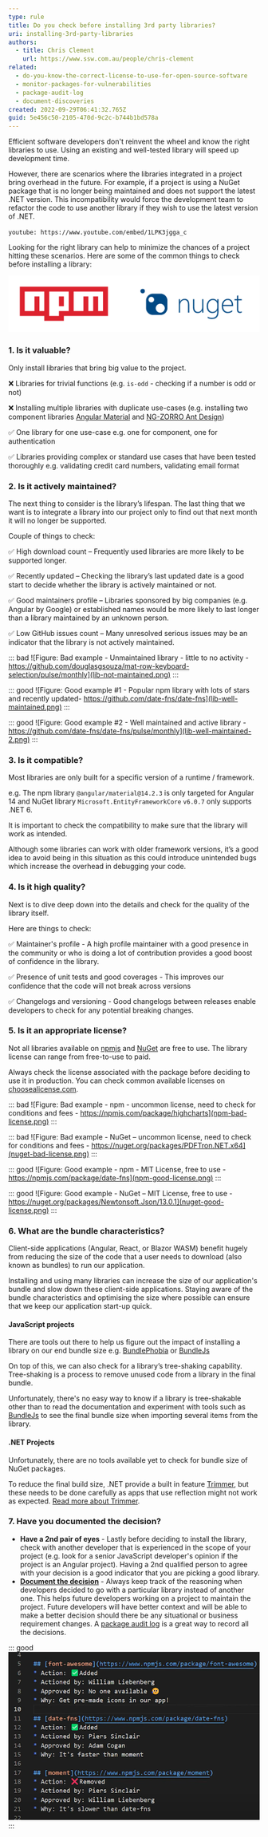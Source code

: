 ```yaml
---
type: rule
title: Do you check before installing 3rd party libraries?
uri: installing-3rd-party-libraries
authors:
  - title: Chris Clement
    url: https://www.ssw.com.au/people/chris-clement
related:
  - do-you-know-the-correct-license-to-use-for-open-source-software
  - monitor-packages-for-vulnerabilities
  - package-audit-log
  - document-discoveries
created: 2022-09-29T06:41:32.765Z
guid: 5e456c50-2105-470d-9c2c-b744b1bd578a
---
```

Efficient software developers don't reinvent the wheel and know the right libraries to use. Using an existing and well-tested library will speed up development time.

However, there are scenarios where the libraries integrated in a project bring overhead in the future. For example, if a project is using a NuGet package that is no longer being maintained and does not support the latest .NET version. This incompatibility would force the development team to refactor the code to use another library if they wish to use the latest version of .NET.

<!--endintro-->

`youtube: https://www.youtube.com/embed/1LPK3jgga_c`

Looking for the right library can help to minimize the chances of a project hitting these scenarios. Here are some of the common things to check before installing a library:

![](3rd-party-check-logos_1710232021941.png)

### 1. Is it valuable?

Only install libraries that bring big value to the project.

❌ Libraries for trivial functions (e.g. `is-odd` - checking if a number is odd or not)

❌ Installing multiple libraries with duplicate use-cases (e.g. installing two component libraries [Angular Material](https://material.angular.io) and [NG-ZORRO Ant Design](https://ng.ant.design/docs/introduce/en))

✅ One library for one use-case
e.g. one for component, one for authentication

✅ Libraries providing complex or standard use cases that have been tested thoroughly 
e.g. validating credit card numbers, validating email format

### 2. Is it actively maintained?

The next thing to consider is the library’s lifespan. The last thing that we want is to integrate a library into our project only to find out that next month it will no longer be supported.

Couple of things to check:

✅ High download count – Frequently used libraries are more likely to be supported longer.

✅ Recently updated – Checking the library’s last updated date is a good start to decide whether the library is actively maintained or not.

✅ Good maintainers profile – Libraries sponsored by big companies (e.g. Angular by Google) or established names would be more likely to last longer than a library maintained by an unknown person.

✅ Low GitHub issues count – Many unresolved serious issues may be an indicator that the library is not actively maintained.

::: bad
![Figure: Bad example - Unmaintained library - little to no activity - https://github.com/douglasgsouza/mat-row-keyboard-selection/pulse/monthly](lib-not-maintained.png)
:::

::: good
![Figure: Good example #1 - Popular npm library with lots of stars and recently updated- https://github.com/date-fns/date-fns](lib-well-maintained.png)
:::

::: good
![Figure: Good example #2 - Well maintained and active library - https://github.com/date-fns/date-fns/pulse/monthly](lib-well-maintained-2.png)
:::

### 3. Is it compatible?

Most libraries are only built for a specific version of a runtime / framework.

e.g. The npm library `@angular/material@14.2.3` is only targeted for Angular 14 and NuGet library `Microsoft.EntityFrameworkCore` `v6.0.7` only supports .NET 6.

It is important to check the compatibility to make sure that the library will work as intended. 

Although some libraries can work with older framework versions, it’s a good idea to avoid being in this situation as this could introduce unintended bugs which increase the overhead in debugging your code.

### 4. Is it high quality?

Next is to dive deep down into the details and check for the quality of the library itself.

Here are things to check:

✅ Maintainer's profile - A high profile maintainer with a good presence in the community or who is doing a lot of contribution provides a good boost of confidence in the library.

✅ Presence of unit tests and good coverages - This improves our confidence that the code will not break across versions

✅ Changelogs and versioning - Good changelogs between releases enable developers to check for any potential breaking changes.

### 5. Is it an appropriate license?

Not all libraries available on [npmjs](https://npmjs.com) and [NuGet](https://nuget.org) are free to use. The library license can range from free-to-use to paid.

Always check the license associated with the package before deciding to use it in production. You can check common available licenses on [choosealicense.com](https://choosealicense.com).

::: bad
![Figure: Bad example - npm - uncommon license, need to check for conditions and fees - https://npmjs.com/package/highcharts](npm-bad-license.png)
:::

::: bad
![Figure: Bad example - NuGet – uncommon license, need to check for conditions and fees - https://nuget.org/packages/PDFTron.NET.x64](nuget-bad-license.png)
:::

::: good
![Figure: Good example - npm - MIT License, free to use - https://npmjs.com/package/date-fns](npm-good-license.png)
:::

::: good
![Figure: Good example - NuGet – MIT License, free to use - https://nuget.org/packages/Newtonsoft.Json/13.0.1](nuget-good-license.png)
:::

### 6. What are the bundle characteristics?

Client-side applications (Angular, React, or Blazor WASM) benefit hugely from reducing the size of the code that a user needs to download (also known as bundles) to run our application. 

Installing and using many libraries can increase the size of our application's bundle and slow down these client-side applications. Staying aware of the bundle characteristics and optimising the size where possible can ensure that we keep our application start-up quick.

#### JavaScript projects

There are tools out there to help us figure out the impact of installing a library on our end bundle size 
e.g. [BundlePhobia](https://bundlephobia.com) or [BundleJs](https://bundlejs.com)

On top of this, we can also check for a library’s tree-shaking capability. Tree-shaking is a process to remove unused code from a library in the final bundle.

Unfortunately, there's no easy way to know if a library is tree-shakable other than to read the documentation and experiment with tools such as [BundleJs](https://bundlejs.com) to see the final bundle size when importing several items from the library.

#### .NET Projects

Unfortunately, there are no tools available yet to check for bundle size of NuGet packages.

To reduce the final build size, .NET provide a built in feature  [Trimmer](https://learn.microsoft.com/en-us/dotnet/core/deploying/trimming/trimming-options?pivots=dotnet-6-0), but these needs to be done carefully as apps that use reflection might not work as expected. [Read more about Trimmer](https://learn.microsoft.com/en-us/aspnet/core/blazor/host-and-deploy/configure-trimmer?view=aspnetcore-6.0).

### 7. Have you documented the decision?

* **Have a 2nd pair of eyes** - Lastly before deciding to install the library, check with another developer that is experienced in the scope of your project (e.g. look for a senior JavaScript developer's opinion if the project is an Angular project). Having a 2nd qualified person to agree with your decision is a good indicator that you are picking a good library.
* **[Document the decision](/document-discoveries)** - Always keep track of the reasoning when developers decided to go with a particular library instead of another one. This helps future developers working on a project to maintain the project. Future developers will have better context and will be able to make a better decision should there be any situational or business requirement changes. A [package audit log](/package-audit-log) is a great way to record all the decisions.

::: good
![Figure: Good example - A markdown file should include your reasons to assist future developers](md-reasons.png)
:::
